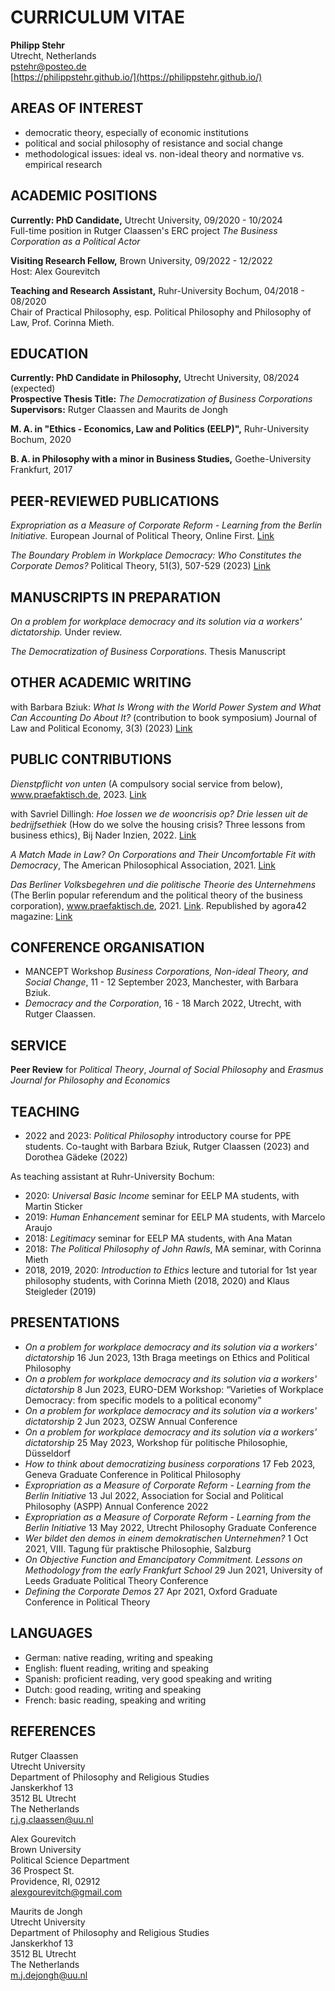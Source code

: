 # CURRICULUM VITAE
**Philipp Stehr**  
Utrecht, Netherlands  
[pstehr@posteo.de](mailto:pstehr@posteo.de)  
[https://philippstehr.github.io/](https://philippstehr.github.io/)  

## AREAS OF INTEREST
- democratic theory, especially of economic institutions
- political and social philosophy of resistance and social change
- methodological issues: ideal vs. non-ideal theory and normative vs. empirical research

## ACADEMIC POSITIONS

**Currently: PhD Candidate,** Utrecht University, 09/2020 - 10/2024  
Full-time position in Rutger Claassen's ERC project *The Business Corporation as a Political Actor*

**Visiting Research Fellow,** Brown University, 09/2022 - 12/2022  
Host: Alex Gourevitch

**Teaching and Research Assistant,** Ruhr-University Bochum, 04/2018 - 08/2020  
Chair of Practical Philosophy, esp. Political Philosophy and Philosophy of Law, Prof. Corinna Mieth.    

## EDUCATION

**Currently: PhD Candidate in Philosophy,** Utrecht University, 08/2024 (expected)  
**Prospective Thesis Title:** *The Democratization of Business Corporations*  
**Supervisors:** Rutger Claassen and Maurits de Jongh

**M. A. in "Ethics - Economics, Law and Politics (EELP)",** Ruhr-University Bochum, 2020

**B. A. in Philosophy with a minor in Business Studies,** Goethe-University Frankfurt, 2017

## PEER-REVIEWED PUBLICATIONS

*Expropriation as a Measure of Corporate Reform - Learning from the Berlin Initiative.* European Journal of Political Theory, Online First. [Link](https://journals.sagepub.com/doi/10.1177/14748851231197799)

*The Boundary Problem in Workplace Democracy: Who Constitutes the Corporate Demos?* Political Theory, 51(3), 507-529 (2023) [Link](https://doi.org/10.1177/00905917221131821)

## MANUSCRIPTS IN PREPARATION

*On a problem for workplace democracy and its solution via a workers' dictatorship.* Under review.

*The Democratization of Business Corporations.* Thesis Manuscript

## OTHER ACADEMIC WRITING

with Barbara Bziuk: *What Is Wrong with the World Power System and What Can Accounting Do About It?* (contribution to book symposium) Journal of Law and Political Economy, 3(3) (2023) [Link](https://doi.org/10.5070/LP63361150)

## PUBLIC CONTRIBUTIONS

*Dienstpflicht von unten* (A compulsory social service from below), www.praefaktisch.de, 2023. [Link](https://www.praefaktisch.de/002e/dienstpflicht-von-unten/)

with Savriel Dillingh: *Hoe lossen we de wooncrisis op? Drie lessen uit de bedrijfsethiek* (How do we solve the housing crisis? Three lessons from business ethics), Bij Nader Inzien, 2022. [Link](https://bijnaderinzien.com/2022/02/10/hoe-lossen-we-de-wooncrisis-op/)

*A Match Made in Law? On Corporations and Their Uncomfortable Fit with Democracy*, The American Philosophical Association, 2021. [Link](https://blog.apaonline.org/2021/10/04/a-match-made-in-law-on-corporations-and-their-uncomfortable-fit-with-democracy/)

*Das Berliner Volksbegehren und die politische Theorie des Unternehmens* (The Berlin popular referendum and the political theory of the business corporation), www.praefaktisch.de, 2021. [Link](https://www.praefaktisch.de/002e/das-berliner-volksbegehren-und-die-politische-theorie-des-unternehmens/). Republished by agora42 magazine: [Link](https://agora42.de/das-berliner-volksbegehren-und-die-politische-theorie-des-unternehmens-philipp-stehr/)

## CONFERENCE ORGANISATION

- MANCEPT Workshop *Business Corporations, Non-ideal Theory, and Social Change*, 11 - 12 September 2023, Manchester, with Barbara Bziuk.
- *Democracy and the Corporation*, 16 - 18 March 2022, Utrecht, with Rutger Claassen.

## SERVICE

**Peer Review** for *Political Theory*, *Journal of Social Philosophy* and *Erasmus Journal for Philosophy and Economics*

## TEACHING

- 2022 and 2023: *Political Philosophy* introductory course for PPE students. Co-taught with Barbara Bziuk, Rutger Claassen (2023) and Dorothea Gädeke (2022)

As teaching assistant at Ruhr-University Bochum:

- 2020: *Universal Basic Income* seminar for EELP MA students, with Martin Sticker
- 2019: *Human Enhancement* seminar for EELP MA students, with Marcelo Araujo
- 2018: *Legitimacy* seminar for EELP MA students, with Ana Matan
- 2018: *The Political Philosophy of John Rawls*, MA seminar, with Corinna Mieth
- 2018, 2019, 2020: *Introduction to Ethics* lecture and tutorial for 1st year philosophy students, with Corinna Mieth (2018, 2020) and Klaus Steigleder (2019)

## PRESENTATIONS

- *On a problem for workplace democracy and its solution via a workers' dictatorship* 16 Jun 2023, 13th Braga meetings on Ethics and Political Philosophy
- *On a problem for workplace democracy and its solution via a workers' dictatorship* 8 Jun 2023, EURO-DEM Workshop: “Varieties of Workplace Democracy: from specific models to a political economy”
- *On a problem for workplace democracy and its solution via a workers' dictatorship* 2 Jun 2023, OZSW Annual Conference
- *On a problem for workplace democracy and its solution via a workers' dictatorship* 25 May 2023, Workshop für politische Philosophie, Düsseldorf
- *How to think about democratizing business corporations* 17 Feb 2023, Geneva Graduate Conference in Political Philosophy
- *Expropriation as a Measure of Corporate Reform - Learning from the Berlin Initiative* 13 Jul 2022, Association for Social and Political Philosophy (ASPP) Annual Conference 2022
- *Expropriation as a Measure of Corporate Reform - Learning from the Berlin Initiative* 13 May 2022, Utrecht Philosophy Graduate Conference
- *Wer bildet den demos in einem demokratischen Unternehmen?* 1 Oct 2021, VIII. Tagung für praktische Philosophie, Salzburg
- *On Objective Function and Emancipatory Commitment. Lessons on Methodology from the early Frankfurt School* 29 Jun 2021, University of Leeds Graduate Political Theory Conference
- *Defining the Corporate Demos* 27 Apr 2021, Oxford Graduate Conference in Political Theory

## LANGUAGES

- German: native reading, writing and speaking
- English: fluent reading, writing and speaking
- Spanish: proficient reading, very good speaking and writing
- Dutch: good reading, writing and speaking 
- French: basic reading, speaking and writing

## REFERENCES

Rutger Claassen  
Utrecht University  
Department of Philosophy and Religious Studies  
Janskerkhof 13  
3512 BL Utrecht  
The Netherlands  
r.j.g.claassen@uu.nl

Alex Gourevitch  
Brown University  
Political Science Department  
36 Prospect St.  
Providence, RI, 02912  
alexgourevitch@gmail.com

Maurits de Jongh  
Utrecht University  
Department of Philosophy and Religious Studies  
Janskerkhof 13  
3512 BL Utrecht  
The Netherlands  
m.j.dejongh@uu.nl
